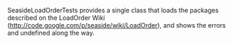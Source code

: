 SeasideLoadOrderTests provides a single class that loads the packages described on the LoadOrder Wiki (http://code.google.com/p/seaside/wiki/LoadOrder), and shows the errors and undefined along the way.